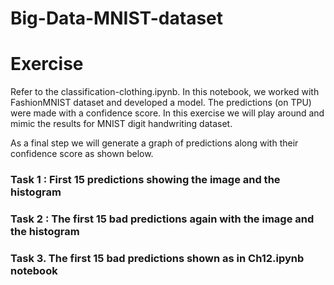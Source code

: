 # Big-Data-MNIST-dataset

# Exercise
Refer to the classification-clothing.ipynb. In this notebook, we worked with FashionMNIST dataset and developed a model. The predictions (on TPU) were made with a confidence score. In this exercise we will play around and mimic the results for MNIST digit handwriting dataset. 

As a final step we will generate a graph of predictions along with their confidence score as shown below. 

### Task 1 : First 15 predictions showing the image and the histogram

### Task 2 :  The first 15 bad predictions again with the image and the histogram

### Task 3. The first 15 bad predictions shown as in Ch12.ipynb notebook
